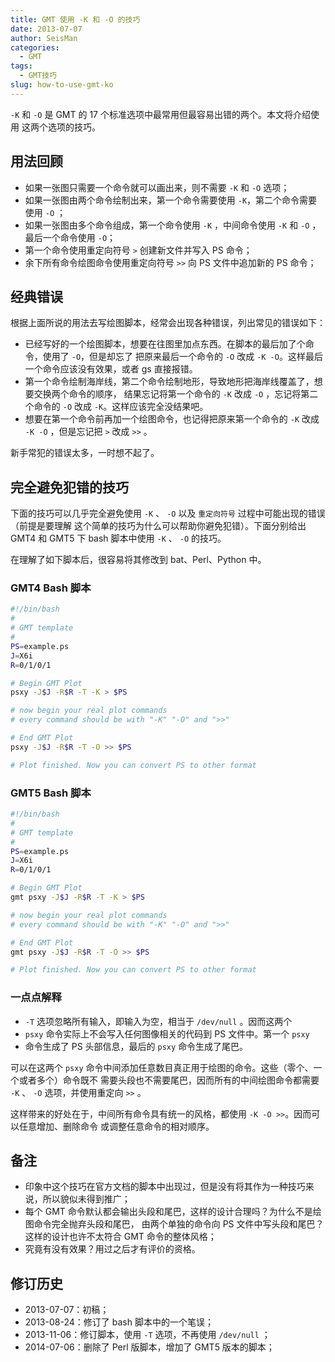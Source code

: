 ```yaml
---
title: GMT 使用 -K 和 -O 的技巧
date: 2013-07-07
author: SeisMan
categories:
  - GMT
tags:
  - GMT技巧
slug: how-to-use-gmt-ko
---
```


`-K` 和 `-O` 是 GMT 的 17 个标准选项中最常用但最容易出错的两个。本文将介绍使用
这两个选项的技巧。

<!--more-->

## 用法回顾

-   如果一张图只需要一个命令就可以画出来，则不需要 `-K` 和 `-O` 选项；
-   如果一张图由两个命令绘制出来，第一个命令需要使用 `-K`，第二个命令需要使用 `-O` ；
-   如果一张图由多个命令组成，第一个命令使用 `-K` ，中间命令使用 `-K` 和 `-O` ，最后一个命令使用 `-O`；
-   第一个命令使用重定向符号 `>` 创建新文件并写入 PS 命令；
-   余下所有命令绘图命令使用重定向符号 `>>` 向 PS 文件中追加新的 PS 命令；

## 经典错误

根据上面所说的用法去写绘图脚本，经常会出现各种错误，列出常见的错误如下：

-   已经写好的一个绘图脚本，想要在往图里加点东西。在脚本的最后加了个命令，使用了 `-O`，但是却忘了
    把原来最后一个命令的 `-O` 改成 `-K -O`。这样最后一个命令应该没有效果，或者 gs 直接报错。
-   第一个命令绘制海岸线，第二个命令绘制地形，导致地形把海岸线覆盖了，想要交换两个命令的顺序，
    结果忘记将第一个命令的 `-K` 改成 `-O` ，忘记将第二个命令的 `-O` 改成 `-K`。这样应该完全没结果吧。
-   想要在第一个命令前再加一个绘图命令，也记得把原来第一个命令的 `-K` 改成 `-K -O` ，但是忘记把 `>` 改成 `>>` 。

新手常犯的错误太多，一时想不起了。

## 完全避免犯错的技巧

下面的技巧可以几乎完全避免使用 `-K` 、 `-O` 以及 ` 重定向符号 ` 过程中可能出现的错误（前提是要理解
这个简单的技巧为什么可以帮助你避免犯错）。下面分别给出 GMT4 和 GMT5 下 bash 脚本中使用 `-K` 、 `-O` 的技巧。

在理解了如下脚本后，很容易将其修改到 bat、Perl、Python 中。

### GMT4 Bash 脚本

``` bash
#!/bin/bash
#
# GMT template
#
PS=example.ps
J=X6i
R=0/1/0/1

# Begin GMT Plot
psxy -J$J -R$R -T -K > $PS

# now begin your real plot commands
# every command should be with "-K" "-O" and ">>"

# End GMT Plot
psxy -J$J -R$R -T -O >> $PS

# Plot finished. Now you can convert PS to other format
```

### GMT5 Bash 脚本

```bash
#!/bin/bash
#
# GMT template
#
PS=example.ps
J=X6i
R=0/1/0/1

# Begin GMT Plot
gmt psxy -J$J -R$R -T -K > $PS

# now begin your real plot commands
# every command should be with "-K" "-O" and ">>"

# End GMT Plot
gmt psxy -J$J -R$R -T -O >> $PS

# Plot finished. Now you can convert PS to other format
```

### 一点点解释

- `-T` 选项忽略所有输入，即输入为空，相当于 `/dev/null` 。因而这两个
- `psxy` 命令实际上不会写入任何图像相关的代码到 PS 文件中。第一个 `psxy`
- 命令生成了 PS 头部信息，最后的 `psxy` 命令生成了尾巴。

可以在这两个 `psxy` 命令中间添加任意数目真正用于绘图的命令。这些（零个、一个或者多个）命令既不
需要头段也不需要尾巴，因而所有的中间绘图命令都需要 `-K` 、 `-O` 选项，并使用重定向 `>>` 。

这样带来的好处在于，中间所有命令具有统一的风格，都使用 `-K -O >>`。因而可以任意增加、删除命令
或调整任意命令的相对顺序。

## 备注

-   印象中这个技巧在官方文档的脚本中出现过，但是没有将其作为一种技巧来说，所以貌似未得到推广；
-   每个 GMT 命令默认都会输出头段和尾巴，这样的设计合理吗？为什么不是绘图命令完全抛弃头段和尾巴，
    由两个单独的命令向 PS 文件中写头段和尾巴？这样的设计也许不太符合 GMT 命令的整体风格；
-   究竟有没有效果？用过之后才有评价的资格。

## 修订历史

-   2013-07-07：初稿；
-   2013-08-24：修订了 bash 脚本中的一个笔误；
-   2013-11-06：修订脚本，使用 `-T` 选项，不再使用 `/dev/null` ；
-   2014-07-06：删除了 Perl 版脚本，增加了 GMT5 版本的脚本；
